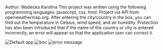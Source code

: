 Author: Wadecka Karolina
This project was written using the following programming languages: javascript, css, html. Project via API from openweathermap.org. 
After entering the city/country in the box, you can find out the temperature in Celsius, wind speed, and air humidity. 
Protection has also been introduced that if the name of the country or city is entered incorrectly, an error will appear so that the application user can correct it.



![Default app](https://github.com/KarolinaWadecka/Weather-App/assets/130296537/0d282e32-956d-448b-bc5e-eb638093b576)
![box](https://github.com/KarolinaWadecka/Weather-App/assets/130296537/6907d327-d8f1-40b9-b76e-3c3fc8bb611e)
![error message](https://github.com/KarolinaWadecka/Weather-App/assets/130296537/4936da4d-d289-4871-bb9f-cd0bda6ed327)
